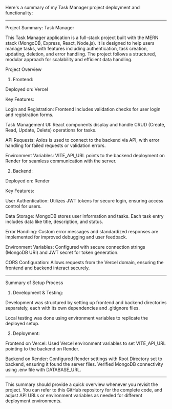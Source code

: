 Here's a summary of my Task Manager project deployment and functionality:


---

Project Summary: Task Manager

This Task Manager application is a full-stack project built with the MERN stack (MongoDB, Express, React, Node.js). It is designed to help users manage tasks, with features including authentication, task creation, updating, deletion, and error handling. The project follows a structured, modular approach for scalability and efficient data handling.

Project Overview

1. Frontend:

Deployed on: Vercel

Key Features:

Login and Registration: Frontend includes validation checks for user login and registration forms.

Task Management UI: React components display and handle CRUD (Create, Read, Update, Delete) operations for tasks.

API Requests: Axios is used to connect to the backend via API, with error handling for failed requests or validation errors.


Environment Variables: VITE_API_URL points to the backend deployment on Render for seamless communication with the server.



2. Backend:

Deployed on: Render

Key Features:

User Authentication: Utilizes JWT tokens for secure login, ensuring access control for users.

Data Storage: MongoDB stores user information and tasks. Each task entry includes data like title, description, and status.

Error Handling: Custom error messages and standardized responses are implemented for improved debugging and user feedback.


Environment Variables: Configured with secure connection strings (MongoDB URI) and JWT secret for token generation.

CORS Configuration: Allows requests from the Vercel domain, ensuring the frontend and backend interact securely.





---

Summary of Setup Process

1. Development & Testing:

Development was structured by setting up frontend and backend directories separately, each with its own dependencies and .gitignore files.

Local testing was done using environment variables to replicate the deployed setup.



2. Deployment:

Frontend on Vercel: Used Vercel environment variables to set VITE_API_URL pointing to the backend on Render.

Backend on Render: Configured Render settings with Root Directory set to backend, ensuring it found the server files. Verified MongoDB connectivity using .env file with DATABASE_URL.





---

This summary should provide a quick overview whenever you revisit the project. You can refer to this GitHub repository for the complete code, and adjust API URLs or environment variables as needed for different deployment environments.

